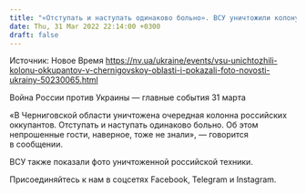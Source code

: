 ```yaml
---
title: "«Отступать и наступать одинаково больно». ВСУ уничтожили колону оккупантов в Черниговской области и показали фото"
date: Thu, 31 Mar 2022 22:14:00 +0300
draft: false
---
```

Источник: Новое Время https://nv.ua/ukraine/events/vsu-unichtozhili-kolonu-okkupantov-v-chernigovskoy-oblasti-i-pokazali-foto-novosti-ukrainy-50230065.html


Война России против Украины — главные события 31 марта

«В Черниговской области уничтожена очередная колонна российских оккупантов. Отступать и наступать одинаково больно. Об этом непрошенные гости, наверное, тоже не знали», — говорится в сообщении.

ВСУ также показали фото уничтоженной российской техники. 

Присоединяйтесь к нам в соцсетях Facebook, Telegram и Instagram.
